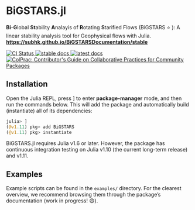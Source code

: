 # BiGSTARS.jl 

<!-- description --> 
  **Bi**-**G**lobal **St**ability **A**nalayis of **R**otating **S**tarified Flows (BiGSTARS :star: ): A linear stability analysis tool for Geophysical flows with Julia. 
<strong>https://subhk.github.io/BiGSTARSDocumentation/stable</strong>

 <!-- Badges -->
 <p align="left">
    <a href="https://github.com/subhk/BiGSTARS.jl/actions/workflows/CI.yml">
        <img alt="CI Status" src="https://github.com/subhk/BiGSTARS.jl/actions/workflows/CI.yml/badge.svg">
    </a>
    <a href="https://subhk.github.io/BiGSTARSDocumentation/stable">
        <img alt="stable docs" src="https://img.shields.io/badge/documentation-stable%20release-blue">
    </a>
   <a href="https://subhk.github.io/BiGSTARSDocumentation/dev">
        <img alt="latest docs" src="https://img.shields.io/badge/documentation-in%20development-orange">
    </a>
    <a href="https://github.com/SciML/ColPrac">
      <img alt="ColPrac: Contributor's Guide on Collaborative Practices for Community Packages" src="https://img.shields.io/badge/ColPrac-Contributor's%20Guide-blueviolet">
     </a>
</p>



## Installation

Open the Julia REPL, press ] to enter **package-manager** mode, and then run the commands below.
This will add the package and automatically build (instantiate) all of its dependencies:

```julia
julia> ]
(@v1.11) pkg> add BiGSTARS
(@v1.11) pkg> instantiate
```

BiGSTARS.jl requires Julia v1.6 or later. However, the package has continuous integration testing on
Julia v1.10 (the current long-term release) and v1.11. 


## Examples

Example scripts can be found in the `examples/` directory. For the clearest overview, we recommend 
browsing them through the package’s documentation (work in progress! 😄). 
